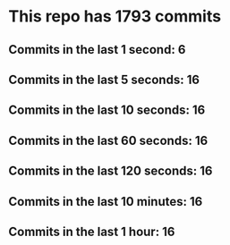 # This repo has 1793 commits

## Commits in the last 1 second: 6
## Commits in the last 5 seconds: 16
## Commits in the last 10 seconds: 16
## Commits in the last 60 seconds: 16
## Commits in the last 120 seconds: 16
## Commits in the last 10 minutes: 16
## Commits in the last 1 hour: 16
